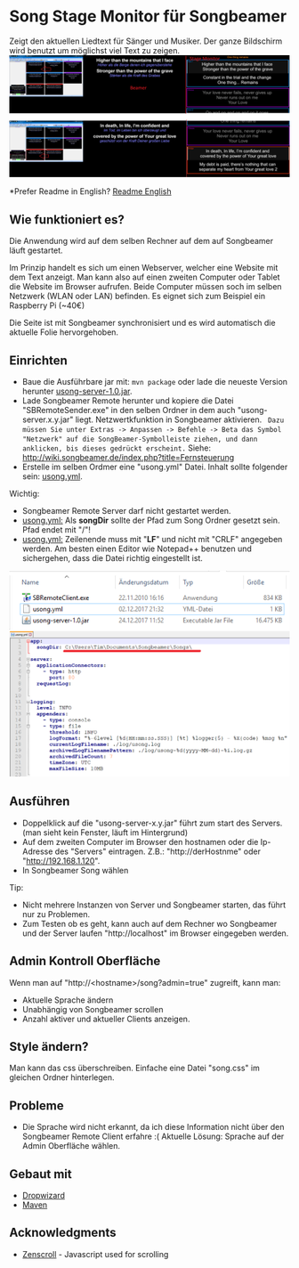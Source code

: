 # Song Stage Monitor für Songbeamer

Zeigt den aktuellen Liedtext für Sänger und Musiker. 
Der ganze Bildschirm wird benutzt um möglichst viel Text zu zeigen.
![Alt text](/screenshot.png?raw=true "Screenshots")

*Prefer Readme in English? [Readme English](README.md)


## Wie funktioniert es?

Die Anwendung wird auf dem selben Rechner auf dem auf Songbeamer läuft gestartet.

Im Prinzip handelt es sich um einen Webserver, welcher eine Website mit dem Text anzeigt.
Man kann also auf einen zweiten Computer oder Tablet die Website im Browser aufrufen. 
Beide Computer müssen soch im selben Netzwerk (WLAN oder LAN) befinden.
Es eignet sich zum Beispiel ein Raspberry Pi (~40€)

Die Seite ist mit Songbeamer synchronisiert und es wird automatisch die aktuelle Folie hervorgehoben.

## Einrichten
* Baue die Ausführbare jar mit: ```mvn package``` oder lade die neueste Version herunter [usong-server-1.0.jar](https://github.com/timbirdy/u-song-Stage-Monitor-for-Songbeamer/raw/master/build/usong-server-1.0.jar).
* Lade Songbeamer Remote herunter und kopiere die Datei "SBRemoteSender.exe" in den selben Ordner in dem auch "usong-server.x.y.jar" liegt.
Netzwertkfunktion in Songbeamer aktivieren. ``` Dazu müssen Sie unter Extras -> Anpassen -> Befehle -> Beta das Symbol "Netzwerk" auf die SongBeamer-Symbolleiste ziehen, und dann anklicken, bis dieses gedrückt erscheint.``` 
Siehe: http://wiki.songbeamer.de/index.php?title=Fernsteuerung
* Erstelle im selben Ordmer eine "usong.yml" Datei. Inhalt sollte folgender sein: [usong.yml](usong.yml). 

Wichtig: 
* Songbeamer Remote Server darf nicht gestartet werden.
* <u>usong.yml:</u> Als <b>songDir</b> sollte der Pfad zum Song Ordner gesetzt sein. Pfad endet mit "/"!
* <u>usong.yml:</u> Zeilenende muss mit "<b>LF</b>" und nicht mit "CRLF" angegeben werden. 
Am besten einen Editor wie Notepad++ benutzen und sichergehen, dass die Datei richtig eingestellt ist.

![Alt text](/build/setup-example.PNG?raw=true "Setup example Screenshot")
![Alt text](/build/usong-yml-example.PNG "usong.yml example Screenshot")

## Ausführen
* Doppelklick auf die "usong-server-x.y.jar" führt zum start des Servers. (man sieht kein Fenster, läuft im Hintergrund)
* Auf dem zweiten Computer im Browser den hostnamen oder die Ip-Adresse des "Servers" eintragen.
Z.B.: "http://derHostnme" oder "http://192.168.1.120".
* In Songbeamer Song wählen

Tip: 
* Nicht mehrere Instanzen von Server und Songbeamer starten, das führt nur zu Problemen.
* Zum Testen ob es geht, kann auch auf dem Rechner wo Songbeamer und der Server laufen 
"http://localhost" im Browser eingegeben werden.

## Admin Kontroll Oberfläche
Wenn man auf "http://&lt;hostname&gt;/song?admin=true" zugreift, kann man: 
* Aktuelle Sprache ändern
* Unabhängig von Songbeamer scrollen
* Anzahl aktiver und aktueller Clients anzeigen.

## Style ändern?
Man kann das css überschreiben. Einfache eine Datei "song.css" im gleichen Ordner hinterlegen.

## Probleme
* Die Sprache wird nicht erkannt, da ich diese Information nicht über den Songbeamer Remote Client erfahre :(
Aktuelle Lösung: Sprache auf der Admin Oberfläche wählen.

## Gebaut mit
* [Dropwizard](http://www.dropwizard.io/1.0.2/docs/)
* [Maven](https://maven.apache.org/)

## Acknowledgments
* [Zenscroll](https://github.com/zengabor/zenscroll) - Javascript used for scrolling